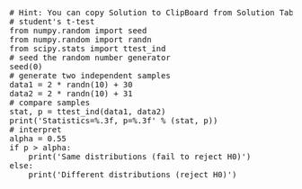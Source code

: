 <pre class="file" data-target="clipboard">
# Hint: You can copy Solution to ClipBoard from Solution Tab in Step 3
# student's t-test
from numpy.random import seed
from numpy.random import randn
from scipy.stats import ttest_ind
# seed the random number generator
seed(0)
# generate two independent samples
data1 = 2 * randn(10) + 30
data2 = 2 * randn(10) + 31
# compare samples
stat, p = ttest_ind(data1, data2)
print('Statistics=%.3f, p=%.3f' % (stat, p))
# interpret
alpha = 0.55
if p > alpha:
	print('Same distributions (fail to reject H0)')
else:
	print('Different distributions (reject H0)')
</pre>
